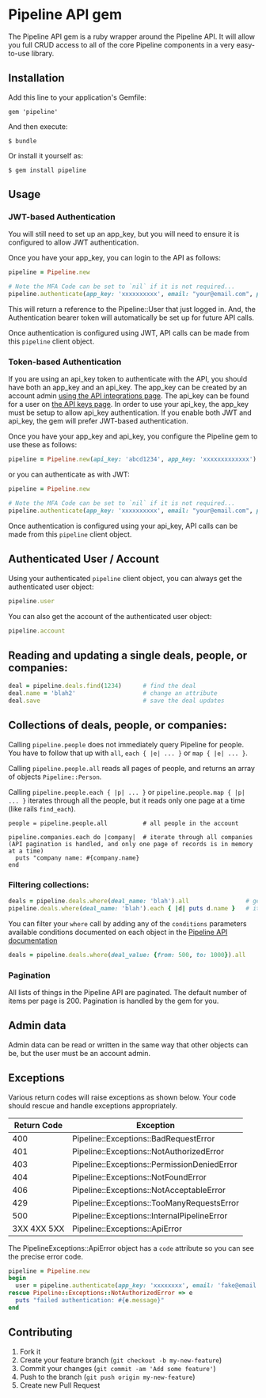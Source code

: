 # Pipeline API gem

The Pipeline API gem is a ruby wrapper around the Pipeline API.  It will allow you full CRUD access to all of the core Pipeline components in a very easy-to-use library.

## Installation

Add this line to your application's Gemfile:

    gem 'pipeline'

And then execute:

    $ bundle

Or install it yourself as:

    $ gem install pipeline

## Usage

### JWT-based Authentication

You will still need to set up an app_key, but you will need to ensure it is configured to allow JWT authentication.

Once you have your app_key, you can login to the API as follows:
```ruby
pipeline = Pipeline.new

# Note the MFA Code can be set to `nil` if it is not required...
pipeline.authenticate(app_key: 'xxxxxxxxxx', email: "your@email.com", password: "yourpassword", mfa_code: "MFA Code (if reqiured)")
```

This will return a reference to the Pipeline::User that just logged in. And, the Authentication bearer token will automatically be set up for future API calls.

Once authentication is configured using JWT, API calls can be made from this `pipeline` client object.

### Token-based Authentication

If you are using an api_key token to authenticate with the API, you should have both an app_key and an api_key. The app_key can be created by an account admin [using the API integrations page](https://app.pipelinecrm.com/admin/modern/api). The api_key can be found for a user on [the API keys page](https://app.pipelinecrm.com/admin/modern/keys_api). In order to use your api_key, the app_key must be setup to allow api_key authentication. If you enable both JWT and api_key, the gem will prefer JWT-based authentication.

Once you have your app_key and api_key, you configure the Pipeline gem to use these as follows:
```ruby
pipeline = Pipeline.new(api_key: 'abcd1234', app_key: 'xxxxxxxxxxxxx')
```

or you can authenticate as with JWT:
```ruby
pipeline = Pipeline.new

# Note the MFA Code can be set to `nil` if it is not required...
pipeline.authenticate(app_key: 'xxxxxxxxxx', email: "your@email.com", password: "yourpassword", mfa_code: "MFA Code (if reqiured)")
```

Once authentication is configured using your api_key, API calls can be made from this `pipeline` client object.

## Authenticated User / Account

Using your authenticated `pipeline` client object, you can always get the authenticated user object:
```ruby
pipeline.user
```

You can also get the account of the authenticated user object:
```ruby
pipeline.account
```

## Reading and updating a single deals, people, or companies:

```ruby
deal = pipeline.deals.find(1234)      # find the deal
deal.name = 'blah2'                   # change an attribute
deal.save                             # save the deal updates
```

## Collections of deals, people, or companies:

Calling `pipeline.people` does not immediately query Pipeline for people. You have to follow that up with `all`, `each { |e| ... }` or `map { |e| ... }`.

Calling `pipeline.people.all` reads all pages of people, and returns an array of objects `Pipeline::Person`.

Calling `pipeline.people.each { |p| ... }` or `pipeline.people.map { |p| ... }` iterates through all the people, but it reads only one page at a time (like rails `find_each`).

```
people = pipeline.people.all          # all people in the account

pipeline.companies.each do |company|  # iterate through all companies (API pagination is handled, and only one page of records is in memory at a time)
  puts "company name: #{company.name}
end
```

### Filtering collections:

```ruby
deals = pipeline.deals.where(deal_name: 'blah').all                # get all deals containing 'blah' (case-insensitive)
pipeline.deals.where(deal_name: 'blah').each { |d| puts d.name }   # iterate through matching deals
```

You can filter your `where` call by adding any of the `conditions` parameters available conditions
documented on each object in the [Pipeline API documentation](https://app.pipelinecrm.com/api/docs)

```ruby
deals = pipeline.deals.where(deal_value: {from: 500, to: 1000}).all
```

### Pagination

All lists of things in the Pipeline API are paginated.  The default number of items per page is 200. Pagination is handled by the gem for you.

## Admin data

Admin data can be read or written in the same way that other objects can be, but the user must be an account admin.

## Exceptions

Various return codes will raise exceptions as shown below. Your code should rescue and handle exceptions appropriately.

| Return Code | Exception                                    |
| ----------- | -------------------------------------------- |
| 400         | Pipeline::Exceptions::BadRequestError        |
| 401         | Pipeline::Exceptions::NotAuthorizedError     |
| 403         | Pipeline::Exceptions::PermissionDeniedError  |
| 404         | Pipeline::Exceptions::NotFoundError          |
| 406         | Pipeline::Exceptions::NotAcceptableError     |
| 429         | Pipeline::Exceptions::TooManyRequestsError   |
| 500         | Pipeline::Exceptions::InternalPipelineError  |
| 3XX 4XX 5XX | Pipeline::Exceptions::ApiError               |

The PipelineExceptions::ApiError object has a `code` attribute so you can see the precise error code.

```ruby
pipeline = Pipeline.new
begin
  user = pipeline.authenticate(app_key: 'xxxxxxxx', email: 'fake@email.com', password: 'wrong-password', mfa_code: 'bad code')
rescue Pipeline::Exceptions::NotAuthorizedError => e
  puts "failed authentication: #{e.message}"
end
```

## Contributing

1. Fork it
2. Create your feature branch (`git checkout -b my-new-feature`)
3. Commit your changes (`git commit -am 'Add some feature'`)
4. Push to the branch (`git push origin my-new-feature`)
5. Create new Pull Request
